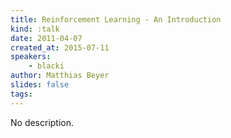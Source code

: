 ```yaml
---
title: Reinforcement Learning - An Introduction
kind: :talk
date: 2011-04-07
created_at: 2015-07-11
speakers:
    - blacki
author: Matthias Beyer
slides: false
tags:
---
```


No description.
